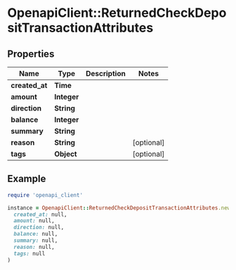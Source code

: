 # OpenapiClient::ReturnedCheckDepositTransactionAttributes

## Properties

| Name | Type | Description | Notes |
| ---- | ---- | ----------- | ----- |
| **created_at** | **Time** |  |  |
| **amount** | **Integer** |  |  |
| **direction** | **String** |  |  |
| **balance** | **Integer** |  |  |
| **summary** | **String** |  |  |
| **reason** | **String** |  | [optional] |
| **tags** | **Object** |  | [optional] |

## Example

```ruby
require 'openapi_client'

instance = OpenapiClient::ReturnedCheckDepositTransactionAttributes.new(
  created_at: null,
  amount: null,
  direction: null,
  balance: null,
  summary: null,
  reason: null,
  tags: null
)
```

